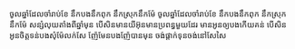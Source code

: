 ចូលឆ្នាំ​ដែល​ចាំ​រាប់ខែ នឹក​បង​នឹក​ពុក នឹកស្រុក​នឹក​ម៉ែ
ចូលឆ្នាំ​ដែល​ចាំ​រាប់ខែ នឹក​បង​នឹក​ពុក នឹកស្រុក​នឹក​ម៉ែ
សន្សំ​លុយ​តាំង​ពី​ឆ្នាំ​មុន បើសិន​មាន​យីអ៊ុន​មាន​ប្រពន្ធ​មួយ​ដែរ
មាន​អូន​ឲ្យ​បង​កើយ​គន់ បើសិន​អូន​ចិត្ត​ទន់​បង​សុំ​ម៉ែ​លក់​សែ
ញ៉ែ​មែន​បង​ញ៉ែ​បាន​មុន ចង់​ផ្ដាក់​ទុន​ចង់​នៅ​សែសៃ